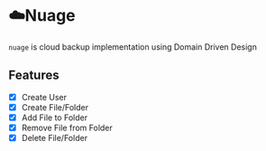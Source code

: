 # ☁️Nuage

`nuage` is cloud backup implementation using Domain Driven Design

## Features

- [x] Create User
- [x] Create File/Folder
- [x] Add File to Folder
- [x] Remove File from Folder
- [x] Delete File/Folder
